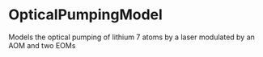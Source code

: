 # OpticalPumpingModel
Models the optical pumping of lithium 7 atoms by a laser modulated by an AOM and two EOMs

